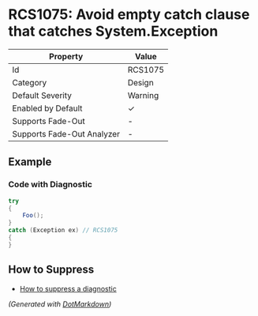 # RCS1075: Avoid empty catch clause that catches System\.Exception

| Property                    | Value    |
| --------------------------- | -------- |
| Id                          | RCS1075  |
| Category                    | Design   |
| Default Severity            | Warning  |
| Enabled by Default          | &#x2713; |
| Supports Fade\-Out          | \-       |
| Supports Fade\-Out Analyzer | \-       |

## Example

### Code with Diagnostic

```csharp
try
{
    Foo();
}
catch (Exception ex) // RCS1075
{
}
```

## How to Suppress

* [How to suppress a diagnostic](../HowToConfigureAnalyzers.md#how-to-suppress-a-diagnostic)

*\(Generated with [DotMarkdown](http://github.com/JosefPihrt/DotMarkdown)\)*